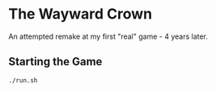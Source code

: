 # The Wayward Crown

An attempted remake at my first "real" game - 4 years later.

## Starting the Game

```
./run.sh
```